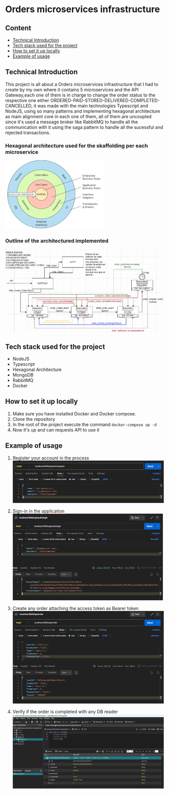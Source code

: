 # Orders microservices infrastructure

## Content

* [Technical Introduction](#introduction)
* [Tech stack used for the project](#tech-stack-used-for-the-project)
* [How to set it up locally](#how-to-set-it-up-locally)
* [Example of usage](#example-of-usage)

## Technical Introduction

This project is all about a Orders microservices infrastructure that I had to create by my own where it contains 5 microservices and the API Gateway,each one of them is in charge to change the order status to the respective one either ORDERED-PAID-STORED-DELIVERED-COMPLETED-CANCELLED, it was made with the main technologies Typescript and NodeJS, using so many patterns and implementing hexagonal architecture as main alignment core in each one of them, all of them are uncoupled since it's used a message broker like RabbitMQ to handle all the communication with it using the saga pattern to handle all the sucessful and rejected transactions.

### Hexagonal architecture used for the skaffolding per each microservice

![](.README_images/hexagonal-architecture.png)

### Outline of the architectured implemented

![](.README_images/schema.png)


## Tech stack used for the project

* NodeJS
* Typescript
* Hexagonal Architecture
* MongoDB
* RabbitMQ 
* Docker

## How to set it up locally

1. Make sure you have installed Docker and Docker compose.
2. Clone the repository
3. In the root of the project execute the command ``docker-compose up -d``
4. Now it's up and can requests API to use it

## Example of usage

1. Register your account in the process
![](.README_images/sign-up.png)

2. Sign-in in the application
![](.README_images/sign-in.png)

3. Create any order attaching the access token as Bearer token
![](.README_images/create-order.png)

4. Verify if the order is completed with any DB reader
![](.README_images/order-completed.png)



